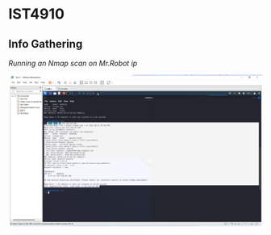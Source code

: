 # IST4910
<h2>Info Gathering</h2>
<em>Running an Nmap scan on Mr.Robot ip<em>
<p>
<img src="Images/mrR.png">
</p>
